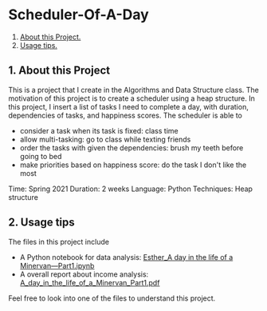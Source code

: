 # Scheduler-Of-A-Day

1. [ About this Project. ](#desc)
2. [ Usage tips. ](#usage)

<a name="desc"></a>
## 1. About this Project 

This is a project that I create in the Algorithms and Data Structure class. The motivation of this project is to create a scheduler using a heap structure.
In this project, I insert a list of tasks I need to complete a day, with duration, dependencies of tasks, and happiness scores. 
The scheduler is able to 
- consider a task when its task is fixed: class time 
- allow multi-tasking: go to class while texting friends
- order the tasks with given the dependencies: brush my teeth before going to bed 
- make priorities based on happiness score: do the task I don't like the most 

Time: Spring 2021
Duration: 2 weeks
Language: Python
Techniques: Heap structure

<a name="usage"></a>
## 2. Usage tips

The files in this project include
- A Python notebook for data analysis: [Esther_A day in the life of a Minervan—Part1.ipynb](https://github.com/esther119/Scheduler-Of-A-Day/blob/main/Esther_A%20day%20in%20the%20life%20of%20a%20Minervan%E2%80%94Part1.ipynb)
- A overall report about income analysis: [A_day_in_the_life_of_a_Minervan_Part1.pdf](https://github.com/esther119/Scheduler-Of-A-Day/blob/main/A_day_in_the_life_of_a_Minervan_Part1.pdf)

Feel free to look into one of the files to understand this project.








